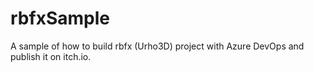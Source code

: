 # rbfxSample
A sample of how to build rbfx (Urho3D) project with Azure DevOps and publish it on itch.io.
